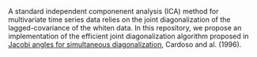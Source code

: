 A standard independent componenent analysis (ICA) method for multivariate time series data relies on the joint diagonalization of the lagged-covariance of the whiten data. In this repository, we propose an implementation of the efficient joint diagonalization algorithm proposed in [Jacobi angles for simultaneous diagonalization](https://www.researchgate.net/publication/277295728_Jacobi_Angles_For_Simultaneous_Diagonalization), Cardoso and al. (1996).
